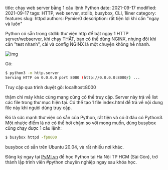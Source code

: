 title: chạy web server bằng 1 câu lệnh Python
date: 2021-09-17
modified: 2021-09-17
tags: HTTP, web server, stdlib, busybox, CLI, 1liner
category: features
slug: httpd
authors: Pymier0
description: rất tiện lợi khi cần "ngay và luôn"

Python có sẵn trong stdlib thư viện http để bật ngay 1 HTTP server/webserver,
khi chạy THẬT, bạn có thể dùng NGINX, nhưng đôi khi cần "test nhanh", cài và
config NGINX là một chuyện không hề nhanh.

![img](https://images.unsplash.com/photo-1578951141665-41b333cb63cc?crop=entropy&cs=tinysrgb&fit=max&fm=jpg&ixid=MnwyMzI1MzN8MHwxfHJhbmRvbXx8fHx8fHx8fDE2MzE4ODY3MDk&ixlib=rb-1.2.1&q=80&w=600)

Gõ:

```sh
$ python3 -m http.server
Serving HTTP on 0.0.0.0 port 8000 (http://0.0.0.0:8000/) ...
```

Truy cập qua trình duyệt gõ: localhost:8000

thậm chí máy khác cùng mạng cũng có thể truy cập. Server này trả về list các
file trong thư mục hiện tại. Có thể tạo 1 file index.html để trả về nội dung
file này khi người dùng truy cập.

Đó là sức mạnh thư viện có sẵn của Python, rất tiện và có ở đâu có Python3.
Một nhược điểm là nó có thể hơi chậm so với mong muốn, dùng busybox cũng chạy
được 1 câu lệnh:

```sh
$ busybox httpd -fp8000
```

busybox có sẵn trên Ubuntu 20.04, và rất nhiều nơi khác.

Đăng ký ngay tại [PyMI.vn](https://pymi.vn) để học Python tại Hà Nội TP HCM (Sài Gòn),
trở thành lập trình viên #python chuyên nghiệp ngay sau khóa học.
